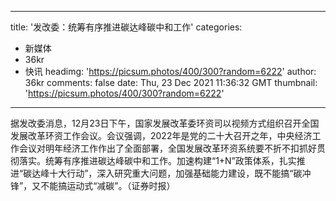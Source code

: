 
---
title: '发改委：统筹有序推进碳达峰碳中和工作'
categories: 
 - 新媒体
 - 36kr
 - 快讯
headimg: 'https://picsum.photos/400/300?random=6222'
author: 36kr
comments: false
date: Thu, 23 Dec 2021 11:36:32 GMT
thumbnail: 'https://picsum.photos/400/300?random=6222'
---

<div>   
据发改委消息，12月23日下午，国家发展改革委环资司以视频方式组织召开全国发展改革环资工作会议。会议强调，2022年是党的二十大召开之年，中央经济工作会议对明年经济工作作出了全面部署，全国发展改革环资系统要不折不扣抓好贯彻落实。统筹有序推进碳达峰碳中和工作。加速构建“1+N”政策体系，扎实推进“碳达峰十大行动”，深入研究重大问题，加强基础能力建设，既不能搞“碳冲锋”，又不能搞运动式“减碳”。（证券时报）  
</div>
            